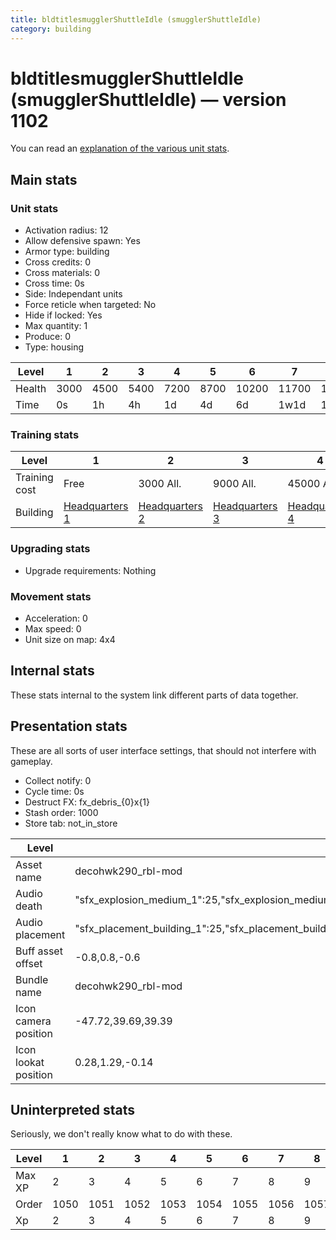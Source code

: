 ```yaml
---
title: bldtitlesmugglerShuttleIdle (smugglerShuttleIdle)
category: building
---
```


# bldtitlesmugglerShuttleIdle (smugglerShuttleIdle) — version 1102

You can read an [explanation  of the various unit stats](unitexplained.md).

## Main stats

### Unit stats

  * Activation radius: 12
  * Allow defensive spawn: Yes
  * Armor type: building
  * Cross credits: 0
  * Cross materials: 0
  * Cross time: 0s
  * Side: Independant units
  * Force reticle when targeted: No
  * Hide if locked: Yes
  * Max quantity: 1
  * Produce: 0
  * Type: housing

|Level |1   |2   |3   |4   |5   |6    |7    |8    |9    |10   |
|------|----|----|----|----|----|-----|-----|-----|-----|-----|
|Health|3000|4500|5400|7200|8700|10200|11700|13200|14700|16200|
|Time  |0s  |1h  |4h  |1d  |4d  |6d   |1w1d |1w3d |1w5d |2w   |


### Training stats

|Level        |1                                |2                                |3                                |4                                |5                                |6                                |7                                |8                                |9                                |10                                |
|-------------|---------------------------------|---------------------------------|---------------------------------|---------------------------------|---------------------------------|---------------------------------|---------------------------------|---------------------------------|---------------------------------|----------------------------------|
|Training cost|Free                             |3000 All.                        |9000 All.                        |45000 All.                       |135000 All.                      |275000 All.                      |750000 All.                      |900000 All.                      |1350000 All.                     |3600000 All.                      |
|Building     |[Headquarters 1](smugglerHQ.html)|[Headquarters 2](smugglerHQ.html)|[Headquarters 3](smugglerHQ.html)|[Headquarters 4](smugglerHQ.html)|[Headquarters 5](smugglerHQ.html)|[Headquarters 6](smugglerHQ.html)|[Headquarters 7](smugglerHQ.html)|[Headquarters 8](smugglerHQ.html)|[Headquarters 9](smugglerHQ.html)|[Headquarters 10](smugglerHQ.html)|


### Upgrading stats

  * Upgrade requirements: Nothing

### Movement stats

  * Acceleration: 0
  * Max speed: 0
  * Unit size on map: 4x4

## Internal stats

These stats internal to the system link different parts of data together.


## Presentation stats

These are all sorts of user interface settings, that should not interfere with gameplay.

  * Collect notify: 0
  * Cycle time: 0s
  * Destruct FX: fx_debris_{0}x{1}
  * Stash order: 1000
  * Store tab: not_in_store

|Level               |1                                                                                                                      |2                                                                                                                      |3                                                                                                                      |4                                                                                                                      |5                                                                                                                      |6                                                                                                                      |7                                                                                                                      |8                                                                                                                      |9                                                                                                                      |10                                                                                                                     |
|--------------------|-----------------------------------------------------------------------------------------------------------------------|-----------------------------------------------------------------------------------------------------------------------|-----------------------------------------------------------------------------------------------------------------------|-----------------------------------------------------------------------------------------------------------------------|-----------------------------------------------------------------------------------------------------------------------|-----------------------------------------------------------------------------------------------------------------------|-----------------------------------------------------------------------------------------------------------------------|-----------------------------------------------------------------------------------------------------------------------|-----------------------------------------------------------------------------------------------------------------------|-----------------------------------------------------------------------------------------------------------------------|
|Asset name          |decohwk290_rbl-mod                                                                                                     |decohwk290_rbl-mod                                                                                                     |decohwk290_rbl-mod                                                                                                     |decoyt2400_rbl-mod                                                                                                     |decoyt2400_rbl-mod                                                                                                     |decoyt2400_rbl-mod                                                                                                     |decoyt2400_rbl-mod                                                                                                     |decoyt2400_rbl-mod                                                                                                     |decoyt2400_rbl-mod                                                                                                     |decoyt2400_rbl-mod                                                                                                     |
|Audio death         |"sfx_explosion_medium_1":25,"sfx_explosion_medium_2":25,"sfx_explosion_medium_3":25,"sfx_explosion_medium_4":73        |"sfx_explosion_medium_1":25,"sfx_explosion_medium_2":25,"sfx_explosion_medium_3":25,"sfx_explosion_medium_4":74        |"sfx_explosion_medium_1":25,"sfx_explosion_medium_2":25,"sfx_explosion_medium_3":25,"sfx_explosion_medium_4":75        |"sfx_explosion_medium_1":25,"sfx_explosion_medium_2":25,"sfx_explosion_medium_3":25,"sfx_explosion_medium_4":76        |"sfx_explosion_medium_1":25,"sfx_explosion_medium_2":25,"sfx_explosion_medium_3":25,"sfx_explosion_medium_4":77        |"sfx_explosion_medium_1":25,"sfx_explosion_medium_2":25,"sfx_explosion_medium_3":25,"sfx_explosion_medium_4":78        |"sfx_explosion_medium_1":25,"sfx_explosion_medium_2":25,"sfx_explosion_medium_3":25,"sfx_explosion_medium_4":79        |"sfx_explosion_medium_1":25,"sfx_explosion_medium_2":25,"sfx_explosion_medium_3":25,"sfx_explosion_medium_4":80        |"sfx_explosion_medium_1":25,"sfx_explosion_medium_2":25,"sfx_explosion_medium_3":25,"sfx_explosion_medium_4":81        |"sfx_explosion_medium_1":25,"sfx_explosion_medium_2":25,"sfx_explosion_medium_3":25,"sfx_explosion_medium_4":82        |
|Audio placement     |"sfx_placement_building_1":25,"sfx_placement_building_2":25,"sfx_placement_building_3":25,"sfx_placement_building_4":63|"sfx_placement_building_1":25,"sfx_placement_building_2":25,"sfx_placement_building_3":25,"sfx_placement_building_4":64|"sfx_placement_building_1":25,"sfx_placement_building_2":25,"sfx_placement_building_3":25,"sfx_placement_building_4":65|"sfx_placement_building_1":25,"sfx_placement_building_2":25,"sfx_placement_building_3":25,"sfx_placement_building_4":66|"sfx_placement_building_1":25,"sfx_placement_building_2":25,"sfx_placement_building_3":25,"sfx_placement_building_4":67|"sfx_placement_building_1":25,"sfx_placement_building_2":25,"sfx_placement_building_3":25,"sfx_placement_building_4":68|"sfx_placement_building_1":25,"sfx_placement_building_2":25,"sfx_placement_building_3":25,"sfx_placement_building_4":69|"sfx_placement_building_1":25,"sfx_placement_building_2":25,"sfx_placement_building_3":25,"sfx_placement_building_4":70|"sfx_placement_building_1":25,"sfx_placement_building_2":25,"sfx_placement_building_3":25,"sfx_placement_building_4":71|"sfx_placement_building_1":25,"sfx_placement_building_2":25,"sfx_placement_building_3":25,"sfx_placement_building_4":72|
|Buff asset offset   |-0.8,0.8,-0.6                                                                                                          |-0.8,0.8,-0.6                                                                                                          |-0.8,0.8,-0.6                                                                                                          |-1.4,0.4,-1.4                                                                                                          |-1.4,0.4,-1.4                                                                                                          |-1.4,0.4,-1.4                                                                                                          |-1.4,0.4,-1.4                                                                                                          |-1.4,0.4,-1.4                                                                                                          |-1.4,0.4,-1.4                                                                                                          |-1.4,0.4,-1.4                                                                                                          |
|Bundle name         |decohwk290_rbl-mod                                                                                                     |decohwk290_rbl-mod                                                                                                     |decohwk290_rbl-mod                                                                                                     |decoyt2400_rbl-mod                                                                                                     |decoyt2400_rbl-mod                                                                                                     |decoyt2400_rbl-mod                                                                                                     |decoyt2400_rbl-mod                                                                                                     |decoyt2400_rbl-mod                                                                                                     |decoyt2400_rbl-mod                                                                                                     |decoyt2400_rbl-mod                                                                                                     |
|Icon camera position|-47.72,39.69,39.39                                                                                                     |-47.72,39.69,39.39                                                                                                     |-47.72,39.69,39.39                                                                                                     |-55.25,46.96,45.45                                                                                                     |-55.25,46.96,45.45                                                                                                     |-55.25,46.96,45.45                                                                                                     |-55.25,46.96,45.45                                                                                                     |-55.25,46.96,45.45                                                                                                     |-55.25,46.96,45.45                                                                                                     |-55.25,46.96,45.45                                                                                                     |
|Icon lookat position|0.28,1.29,-0.14                                                                                                        |0.28,1.29,-0.14                                                                                                        |0.28,1.29,-0.14                                                                                                        |0.8,2.13,-0.73                                                                                                         |0.8,2.13,-0.73                                                                                                         |0.8,2.13,-0.73                                                                                                         |0.8,2.13,-0.73                                                                                                         |0.8,2.13,-0.73                                                                                                         |0.8,2.13,-0.73                                                                                                         |0.8,2.13,-0.73                                                                                                         |


## Uninterpreted stats

Seriously, we don't really know what to do with these.

|Level |1   |2   |3   |4   |5   |6   |7   |8   |9   |10  |
|------|----|----|----|----|----|----|----|----|----|----|
|Max XP|2   |3   |4   |5   |6   |7   |8   |9   |10  |11  |
|Order |1050|1051|1052|1053|1054|1055|1056|1057|1058|1059|
|Xp    |2   |3   |4   |5   |6   |7   |8   |9   |10  |11  |


